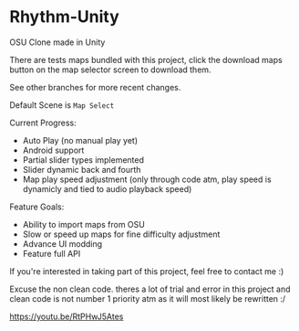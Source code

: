 # Rhythm-Unity
OSU Clone made in Unity

There are tests maps bundled with this project, click the download maps button on the map selector screen to download them.

See other branches for more recent changes.

Default Scene is `Map Select`

Current Progress: 
* Auto Play (no manual play yet)
* Android support
* Partial slider types implemented
* Slider dynamic back and fourth 
* Map play speed adjustment (only through code atm, play speed is dynamicly and tied to audio playback speed)


Feature Goals:

* Ability to import maps from OSU
* Slow or speed up maps for fine difficulty adjustment
* Advance UI modding
* Feature full API

If you're interested in taking part of this project, feel free to contact me :)

Excuse the non clean code. theres a lot of trial and error in this project and clean code is not number 1 priority atm as it will most likely be rewritten :/

https://youtu.be/RtPHwJ5Ates
